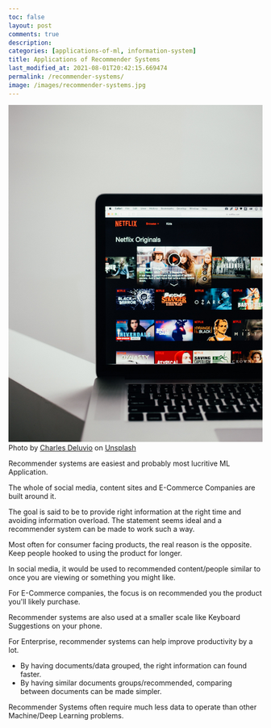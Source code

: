 ```yaml
---
toc: false
layout: post
comments: true
description:
categories: [applications-of-ml, information-system]
title: Applications of Recommender Systems
last_modified_at: 2021-08-01T20:42:15.669474
permalink: /recommender-systems/
image: /images/recommender-systems.jpg
---
```

![](/images/recommender-systems.jpg)
Photo by <a href="https://unsplash.com/@charlesdeluvio?utm_source=unsplash&utm_medium=referral&utm_content=creditCopyText">Charles Deluvio</a> on <a href="https://unsplash.com/s/photos/suggestion?utm_source=unsplash&utm_medium=referral&utm_content=creditCopyText">Unsplash</a>

Recommender systems are easiest and probably most lucritive ML Application.

The whole of social media, content sites and E-Commerce Companies are built around it.

The goal is said to be to provide right information at the right time and avoiding information overload. The statement seems ideal and a recommender system can be made to work such a way.

Most often for consumer facing products, the real reason is the opposite. Keep people hooked to using the product for longer.

In social media, it would be used to recommended content/people similar to once you are viewing or something you might like.

For E-Commerce companies, the focus is on recommended you the product you'll likely purchase.

Recommender systems are also used at a smaller scale like Keyboard Suggestions on your phone. 

For Enterprise, recommender systems can help improve productivity by a lot.
- By having documents/data grouped, the right information can found faster.
- By having similar documents groups/recommended, comparing between documents can be made simpler.

Recommender Systems often require much less data to operate than other Machine/Deep Learning problems.